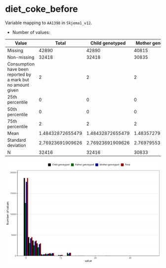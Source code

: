 # diet_coke_before
Variable mapping to `AA1398` in `Skjema1_v12`.
- Number of values:

| Value | Total | Child genotyped | Mother genotyped | Father genotyped |
| ----- | ----- | --------------- | ---------------- | ---------------- |
| Missing | 42890 | 42890 | 40815 | 27928 |
| Non-missing | 32418 | 32418 | 30835 | 22156 |
| Consumption have been reported by a mark but no amount given | 2 | 2 | 2 |1 |
| 25th percentile | 0 | 0 | 0 | 0 |
| 50th percentile | 0 | 0 | 0 | 0 |
| 75th percentile | 2 | 2 | 2 | 2 |
| Mean | 1.48432872655479 | 1.48432872655479 | 1.48357279538157 | 1.45854208982171 |
| Standard deviation | 2.76923691909626 | 2.76923691909626 | 2.76979553530056 | 2.69305318826705 |
| N | 32416 | 32416 | 30833 | 22155 |



![](diet_coke_before_n.png)




